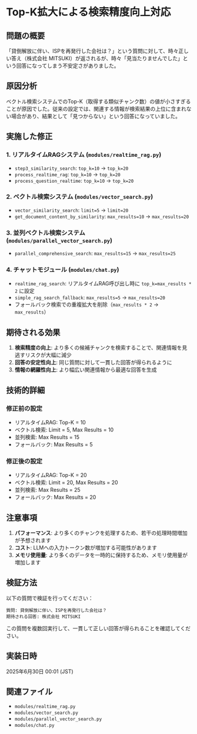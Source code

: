 # Top-K拡大による検索精度向上対応

## 問題の概要

「貸倒解放に伴い、ISPを再発行した会社は？」という質問に対して、時々正しい答え（株式会社 MITSUKI）が返されるが、時々「見当たりませんでした」という回答になってしまう不安定さがありました。

## 原因分析

ベクトル検索システムでのTop-K（取得する類似チャンク数）の値が小さすぎることが原因でした。従来の設定では、関連する情報が検索結果の上位に含まれない場合があり、結果として「見つからない」という回答になっていました。

## 実施した修正

### 1. リアルタイムRAGシステム (`modules/realtime_rag.py`)
- `step3_similarity_search`: `top_k=10` → `top_k=20`
- `process_realtime_rag`: `top_k=10` → `top_k=20`
- `process_question_realtime`: `top_k=10` → `top_k=20`

### 2. ベクトル検索システム (`modules/vector_search.py`)
- `vector_similarity_search`: `limit=5` → `limit=20`
- `get_document_content_by_similarity`: `max_results=10` → `max_results=20`

### 3. 並列ベクトル検索システム (`modules/parallel_vector_search.py`)
- `parallel_comprehensive_search`: `max_results=15` → `max_results=25`

### 4. チャットモジュール (`modules/chat.py`)
- `realtime_rag_search`: リアルタイムRAG呼び出し時に `top_k=max_results * 2` に設定
- `simple_rag_search_fallback`: `max_results=5` → `max_results=20`
- フォールバック検索での重複拡大を削除（`max_results * 2` → `max_results`）

## 期待される効果

1. **検索精度の向上**: より多くの候補チャンクを検索することで、関連情報を見逃すリスクが大幅に減少
2. **回答の安定性向上**: 同じ質問に対して一貫した回答が得られるように
3. **情報の網羅性向上**: より幅広い関連情報から最適な回答を生成

## 技術的詳細

### 修正前の設定
- リアルタイムRAG: Top-K = 10
- ベクトル検索: Limit = 5, Max Results = 10
- 並列検索: Max Results = 15
- フォールバック: Max Results = 5

### 修正後の設定
- リアルタイムRAG: Top-K = 20
- ベクトル検索: Limit = 20, Max Results = 20
- 並列検索: Max Results = 25
- フォールバック: Max Results = 20

## 注意事項

1. **パフォーマンス**: より多くのチャンクを処理するため、若干の処理時間増加が予想されます
2. **コスト**: LLMへの入力トークン数が増加する可能性があります
3. **メモリ使用量**: より多くのデータを一時的に保持するため、メモリ使用量が増加します

## 検証方法

以下の質問で検証を行ってください：

```
質問: 貸倒解放に伴い、ISPを再発行した会社は？
期待される回答: 株式会社 MITSUKI
```

この質問を複数回実行して、一貫して正しい回答が得られることを確認してください。

## 実装日時

2025年6月30日 00:01 (JST)

## 関連ファイル

- `modules/realtime_rag.py`
- `modules/vector_search.py`
- `modules/parallel_vector_search.py`
- `modules/chat.py`